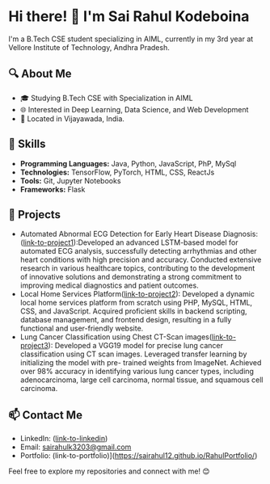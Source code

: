 # Hi there! 👋 I'm Sai Rahul Kodeboina

I'm a B.Tech CSE student specializing in AIML, currently in my 3rd year at Vellore Institute of Technology, Andhra Pradesh.

## 🔍 About Me

- 🎓 Studying B.Tech CSE with Specialization in AIML
- 🌐 Interested in Deep Learning, Data Science, and Web Development
- 📍 Located in Vijayawada, India.

## 🚀 Skills

- **Programming Languages:** Java, Python, JavaScript, PhP, MySql
- **Technologies:** TensorFlow, PyTorch, HTML, CSS, ReactJs
- **Tools:** Git, Jupyter Notebooks
- **Frameworks:** Flask

## 🌱 Projects

- Automated Abnormal ECG Detection for Early Heart
Disease Diagnosis:([link-to-project1](https://github.com/SaiRahul12/DeepLearningProject)):Developed an advanced LSTM-based model for automated ECG
analysis, successfully detecting arrhythmias and other heart
conditions with high precision and accuracy.
Conducted extensive research in various healthcare topics,
contributing to the development of innovative solutions and
demonstrating a strong commitment to improving medical
diagnostics and patient outcomes.
- Local Home Services Platform([link-to-project2](https://github.com/SaiRahul12/LungCancerClassification)): Developed a dynamic local home services platform from scratch
using PHP, MySQL, HTML, CSS, and JavaScript.
Acquired proficient skills in backend scripting, database
management, and frontend design, resulting in a fully functional
and user-friendly website.
- Lung Cancer Classification using Chest CT-Scan images([link-to-project3](https://github.com/SaiRahul12/LungCancerClassification)): Developed a VGG19 model for precise lung cancer classification
using CT scan images.
Leveraged transfer learning by initializing the model with pre-
trained weights from ImageNet.
Achieved over 98% accuracy in identifying various lung cancer
types, including adenocarcinoma, large cell carcinoma, normal
tissue, and squamous cell carcinoma.

## 📫 Contact Me

- LinkedIn: ([link-to-linkedin](https://www.linkedin.com/in/sai-rahul-769400192))
- Email: sairahulk3203@gmail.com
- Portfolio: (link-to-portfolio)](https://sairahul12.github.io/RahulPortfolio/)

Feel free to explore my repositories and connect with me! 😊

<!--
**SaiRahul12/SaiRahul12** is a ✨ _special_ ✨ repository because its `README.md` (this file) appears on your GitHub profile.

Here are some ideas to get you started:

- 🔭 I’m currently working on ...
- 🌱 I’m currently learning ...
- 👯 I’m looking to collaborate on ...
- 🤔 I’m looking for help with ...
- 💬 Ask me about ...
- 📫 How to reach me: ...
- 😄 Pronouns: ...
- ⚡ Fun fact: ...
-->
